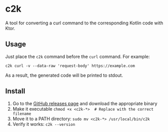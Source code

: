 # c2k

A tool for converting a curl command to the corresponding Kotlin code with Ktor.

## Usage

Just place the `c2k` command before the `curl` command. For example:
```shell
c2k curl -v --data-raw 'request-body' https://example.com
```

As a result, the generated code will be printed to stdout.

## Install

1. Go to the [GitHub releases page](https://github.com/Stexxe/c2k/releases) and download the appropriate binary
2. Make it executable `chmod +x <c2k-*>  # Replace with the correct filename`
3. Move it to a PATH directory: `sudo mv <c2k-*> /usr/local/bin/c2k`
4. Verify it works: `c2k --version`
